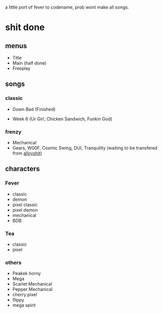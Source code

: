 a little port of fever to codename, prob wont make all songs.

# shit done

## menus 
- Title
- Main (half done)
- Freeplay

## songs

### classic
- Down Bad (Finished)

- Week 6 (Ur Girl, Chicken Sandwich, Funkin God)

### frenzy
- Mechanical
- Gears, W00F, Cosmic Swing, DUI, Tranquility (waiting to be transfered from [alloyshit](https://github.com/sorbetlover/alloyshit))

## characters
### Fever
- classic
- demon
- pixel classic
- pixel demon
- mechanical 
- BDB
### Tea
- classic
- pixel
### others
- Peakek horny
- Mega
- Scarlet Mechanical
- Pepper Mechanical
- cherry pixel
- flippy
- mega spirit
  
